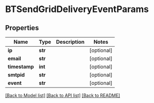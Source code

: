 # BTSendGridDeliveryEventParams

## Properties
Name | Type | Description | Notes
------------ | ------------- | ------------- | -------------
**ip** | **str** |  | [optional] 
**email** | **str** |  | [optional] 
**timestamp** | **int** |  | [optional] 
**smtpid** | **str** |  | [optional] 
**event** | **str** |  | [optional] 

[[Back to Model list]](../README.md#documentation-for-models) [[Back to API list]](../README.md#documentation-for-api-endpoints) [[Back to README]](../README.md)


